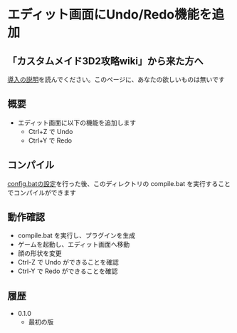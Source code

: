﻿# エディット画面にUndo/Redo機能を追加

## 「カスタムメイド3D2攻略wiki」から来た方へ

[導入の説明](../INSTALL.md)を読んでください。このページに、あなたの欲しいものは無いです


## 概要

 - エディット画面に以下の機能を追加します
    - Ctrl+Z で Undo
    - Ctrl+Y で Redo


## コンパイル

[config.batの設定](../INSTALL.md)を行った後、このディレクトリの compile.bat を実行することでコンパイルができます


## 動作確認

 - compile.bat を実行し、プラグインを生成
 - ゲームを起動し、エディット画面へ移動
 - 顔の形状を変更
 - Ctrl-Z で Undo ができることを確認
 - Ctrl-Y で Redo ができることを確認


## 履歴

 - 0.1.0
    - 最初の版
